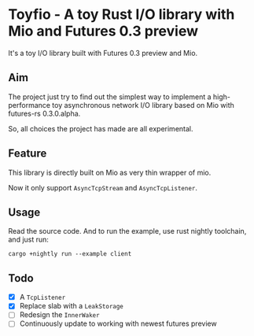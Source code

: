 # Toyfio - A toy Rust I/O library with Mio and Futures 0.3 preview

It's a toy I/O library built with Futures 0.3 preview and Mio.

## Aim

The project just try to find out the simplest way to implement a high-performance toy asynchronous network I/O library based on Mio with futures-rs 0.3.0.alpha.

So, all choices the project has made are all experimental.

## Feature

This library is directly built on Mio as very thin wrapper of mio.

Now it only support `AsyncTcpStream` and `AsyncTcpListener`.

## Usage

Read the source code. And to run the example, use rust nightly toolchain, and just run:

```shell
cargo +nightly run --example client
```

## Todo

- [x] A `TcpListener`
- [x] Replace slab with a `LeakStorage`
- [ ] Redesign the `InnerWaker`
- [ ] Continuously update to working with newest futures preview

